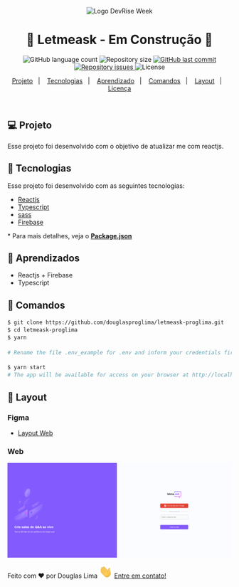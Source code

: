 <p align="center">
  <img alt="Logo DevRise Week" title="#douglasproglima-apps" src="./assets/images/logo.svg" width="250px" />
</p>

<h1 align="center">
🚀 Letmeask - Em Construção 🚀
</h1>

<p align="center">
  <img alt="GitHub language count" src="https://img.shields.io/github/languages/count/Douglasproglima/letmeask-proglima">

  <img alt="Repository size" src="https://img.shields.io/github/repo-size/Douglasproglima/letmeask-proglima">

  <a href="https://github.com/Douglasproglima/letmeask-proglima/commits/main">
    <img alt="GitHub last commit" src="https://img.shields.io/github/last-commit/Douglasproglima/letmeask-proglima">
  </a>

  <a href="https://github.com/Douglasproglima/FindHouses/issues">
    <img alt="Repository issues" src="https://img.shields.io/github/issues/Douglasproglima/letmeask-proglima">
  </a>

  <img alt="License" src="https://img.shields.io/badge/license-MIT-brightgreen">
</p>

<p align="center">
  <a href="#-projeto">Projeto</a>&nbsp;&nbsp;&nbsp;|&nbsp;&nbsp;&nbsp;
  <a href="#rocket-tecnologias">Tecnologias</a>&nbsp;&nbsp;&nbsp;|&nbsp;&nbsp;&nbsp;
  <a href="#rocket-aprendizado">Aprendizado</a>&nbsp;&nbsp;&nbsp;|&nbsp;&nbsp;&nbsp;
  <a href="#rocket-comandos">Comandos</a>&nbsp;&nbsp;&nbsp;|&nbsp;&nbsp;&nbsp;
  <a href="#rocket-layout">Layout</a>&nbsp;&nbsp;&nbsp;|&nbsp;&nbsp;&nbsp;
  <a href="#memo-licença">Licença</a>
</p>
<br>

## 💻 Projeto

Esse projeto foi desenvolvido com o objetivo de atualizar me com reactjs.

## :rocket: Tecnologias

Esse projeto foi desenvolvido com as seguintes tecnologias:

- [Reactjs](https://pt-br.reactjs.org/)
- [Typescript](https://www.typescriptlang.org/)
- [sass](https://sass-lang.com/)
- [Firebase](https://firebase.google.com/)

\* Para mais detalhes, veja o **[Package.json](./package.json)**

## :school_satchel: Aprendizados
- Reactjs + Firebase
- Typescript

## 🧪 Comandos

```bash
$ git clone https://github.com/douglasproglima/letmeask-proglima.git
$ cd letmeask-proglima
$ yarn

# Rename the file .env_example for .env and inform your credentials firebase

$ yarn start
# The app will be available for access on your browser at http://localhost:3000
```

## 🎨 Layout
### Figma
- [Layout Web](https://www.figma.com/file/kQFDoPWWvyaDKyFFlUYMpe/Letmeask) 

### Web

![Home](./src/assets/others/1_Home.png)

Feito com ❤️ por Douglas Lima <img src="https://raw.githubusercontent.com/Douglasproglima/douglasproglima/master/gifs/Hi.gif" width="30px"></h2> [Entre em contato!](https://www.linkedin.com/in/douglasproglima)